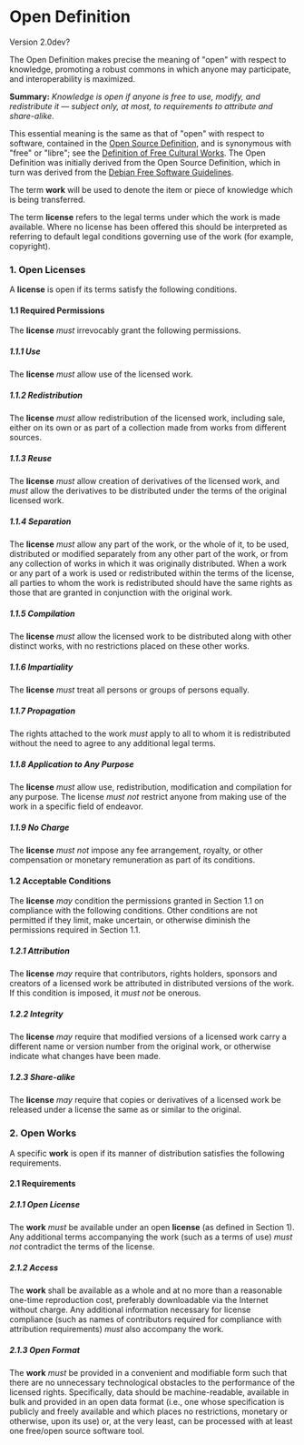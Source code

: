 # Open Definition
Version 2.0dev?

The Open Definition makes precise the meaning of "open" with respect to knowledge, promoting a robust commons in which anyone may participate, and interoperability is maximized.

**Summary:** *Knowledge is open if anyone is free to use, modify, and redistribute it — subject only, at most, to requirements to attribute and share-alike.*

This essential meaning is the same as that of "open" with respect to software, contained in the [Open Source Definition](http://www.opensource.org/docs/osd), and is synonymous with "free" or "libre"; see the [Definition of Free Cultural Works](http://freedomdefined.org). The Open Definition was initially derived from the Open Source Definition, which in turn was derived from the [Debian Free Software Guidelines](http://www.debian.org/social_contract).

The term **work** will be used to denote the item or piece of knowledge
which is being transferred.

The term **license** refers to the legal terms under which the work is
made available. Where no license has been offered this should be interpreted
as referring to default legal conditions governing use of the work (for 
example, copyright).

### 1. Open Licenses

A **license** is open if its terms satisfy the following conditions.

#### 1.1 Required Permissions

The **license** *must* irrevocably grant the following permissions.

##### 1.1.1 Use

The **license** *must* allow use of the licensed work.

##### 1.1.2 Redistribution

The **license** *must* allow redistribution of the licensed work, 
including sale, either on its own or as part of a collection made from 
works from different sources.

##### 1.1.3 Reuse

The **license** *must* allow creation of derivatives of the licensed 
work, and *must* allow the derivatives to be distributed under the 
terms of the original licensed work.

##### 1.1.4 Separation

The **license** *must* allow any part of the work, or the whole of it, 
to be used, distributed or modified separately from any other part 
of the work, or from any collection of works in which it was originally 
distributed. When a work or any part of a work is used or redistributed 
within the terms of the license, all parties to whom the work is redistributed 
should have the same rights as those that are granted in conjunction with 
the original work.

##### 1.1.5 Compilation

The **license** *must* allow the licensed work to be distributed along 
with other distinct works, with no restrictions placed on these other works.

##### 1.1.6 Impartiality
The **license** *must* treat all persons or groups of persons equally.

##### 1.1.7 Propagation
The rights attached to the work *must* apply to all to whom it is redistributed 
without the need to agree to any additional legal terms.

##### 1.1.8 Application to Any Purpose

The **license** *must* allow use, redistribution, modification and 
compilation for any purpose. The 
license *must not* restrict anyone from making use of the work in a
specific field of endeavor.

##### 1.1.9 No Charge

The **license** *must not* impose any fee arrangement, royalty, or other
compensation or monetary remuneration as part of its conditions.

#### 1.2 Acceptable Conditions
The **license** *may* condition the permissions granted in Section 1.1 on 
compliance with the following conditions. Other conditions are not 
permitted if they limit, make uncertain, or otherwise diminish the permissions 
required in Section 1.1.

##### 1.2.1 Attribution

The **license** *may* require that contributors, rights holders, sponsors and creators of a licensed 
work be attributed in distributed versions of the work. If this condition 
is imposed, it *must not* be onerous. 

##### 1.2.2 Integrity

The **license** *may* require that modified versions of a licensed work
carry a different name or version number from the original work, or 
otherwise indicate what changes have been made. 

##### 1.2.3 Share-alike

The **license** *may* require that copies or derivatives of a licensed work be
released under a license the same as or similar to the original.


### 2. Open Works

A specific **work** is open if its manner of distribution satisfies the following
requirements.

#### 2.1 Requirements

##### 2.1.1 Open License

The **work** *must* be available under an open **license** (as defined in Section 1).
Any additional terms accompanying the work (such as a terms of use) *must not* 
contradict the terms of the license.

##### 2.1.2 Access

The **work** shall be available as a whole and at no more than a reasonable 
one-time reproduction cost, preferably downloadable via the Internet without charge.
Any additional information necessary for license compliance (such as names of 
contributors required for compliance with attribution requirements) *must* also 
accompany the work.

##### 2.1.3 Open Format

The **work** *must* be provided in a convenient and modifiable form such
that there are no unnecessary technological obstacles to the performance of the
licensed rights. Specifically, data should be machine-readable, available in
bulk and provided in an open data format (i.e., one whose specification is publicly
and freely available and which places no restrictions, monetary or otherwise, upon
its use) or, at the very least, can be processed with at least one free/open source
software tool.

